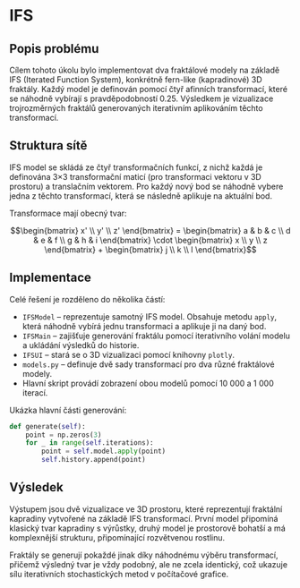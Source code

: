 # IFS

## Popis problému
Cílem tohoto úkolu bylo implementovat dva fraktálové modely na základě IFS (Iterated Function System), konkrétně fern-like (kapradinové) 3D fraktály. Každý model je definován pomocí čtyř afinních transformací, které se náhodně vybírají s pravděpodobností 0.25. Výsledkem je vizualizace trojrozměrných fraktálů generovaných iterativním aplikováním těchto transformací.

## Struktura sítě
IFS model se skládá ze čtyř transformačních funkcí, z nichž každá je definována 3×3 transformační maticí (pro transformaci vektoru v 3D prostoru) a translačním vektorem. Pro každý nový bod se náhodně vybere jedna z těchto transformací, která se následně aplikuje na aktuální bod.

Transformace mají obecný tvar:

$$\begin{bmatrix} x' \\ y' \\ z' \end{bmatrix} = \begin{bmatrix} a & b & c \\ d & e & f \\ g & h & i \end{bmatrix} \cdot \begin{bmatrix} x \\ y \\ z \end{bmatrix} + \begin{bmatrix} j \\ k \\ l \end{bmatrix}$$

## Implementace
Celé řešení je rozděleno do několika částí:

- `IFSModel` – reprezentuje samotný IFS model. Obsahuje metodu `apply`, která náhodně vybírá jednu transformaci a aplikuje ji na daný bod.
- `IFSMain` – zajišťuje generování fraktálu pomocí iterativního volání modelu a ukládání výsledků do historie.
- `IFSUI` – stará se o 3D vizualizaci pomocí knihovny `plotly`.
- `models.py` – definuje dvě sady transformací pro dva různé fraktálové modely.
- Hlavní skript provádí zobrazení obou modelů pomocí 10 000 a 1 000 iterací.

Ukázka hlavní části generování:

```python
def generate(self):
    point = np.zeros(3)
    for _ in range(self.iterations):
        point = self.model.apply(point)
        self.history.append(point)
```

## Výsledek
Výstupem jsou dvě vizualizace ve 3D prostoru, které reprezentují fraktální kapradiny vytvořené na základě IFS transformací. První model připomíná klasický tvar kapradiny s výrůstky, druhý model je prostorově bohatší a má komplexnější strukturu, připomínající rozvětvenou rostlinu.

Fraktály se generují pokaždé jinak díky náhodnému výběru transformací, přičemž výsledný tvar je vždy podobný, ale ne zcela identický, což ukazuje sílu iterativních stochastických metod v počítačové grafice.